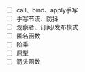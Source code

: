 <!--
 * @Descripttion: 
 * @version: 
 * @Author: 鹿角兔子
 * @Date: 2021-09-14 18:42:07
 * @LastEditors: 鹿角兔子
 * @LastEditTime: 2021-09-18 00:14:28
-->
- [ ] call、bind、apply手写
- [ ] 手写节流、防抖
- [ ] 观察者、订阅/发布模式
- [ ] 匿名函数
- [ ] 阶乘
- [ ] 原型
- [ ] 箭头函数